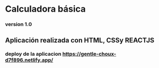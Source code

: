 # Calculadora básica 

### version 1.0



## Aplicación realizada con HTML, CSSy  REACTJS


### deploy de la aplicacion https://gentle-choux-d7f896.netlify.app/






